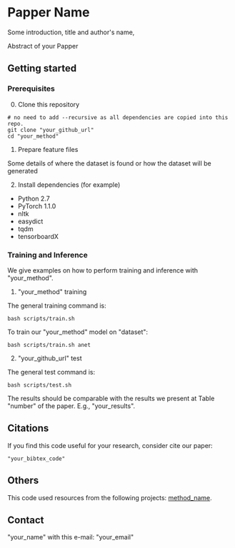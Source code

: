 Papper Name
=====
Some introduction, title and author's name, 


Abstract of your Papper

## Getting started
### Prerequisites
0. Clone this repository
```
# no need to add --recursive as all dependencies are copied into this repo.
git clone "your_github_url"
cd "your_method"
```

1. Prepare feature files

Some details of where the dataset is found or how the dataset will be generated

2. Install dependencies (for example)
- Python 2.7
- PyTorch 1.1.0
- nltk
- easydict
- tqdm
- tensorboardX

### Training and Inference
We give examples on how to perform training and inference with "your_method".


1. "your_method" training

The general training command is:
```
bash scripts/train.sh
```

To train our "your_method" model on "dataset":
```
bash scripts/train.sh anet
```

2. "your_github_url" test

The general test command is:
```
bash scripts/test.sh
```

The results should be comparable with the results we present at Table "number" of the paper. 
E.g., "your_results".

## Citations
If you find this code useful for your research, consider cite our paper:
```
"your_bibtex_code"
```

## Others
This code used resources from the following projects: 
[method_name]("url_from_the_code").

## Contact
"your_name" with this e-mail: "your_email"

